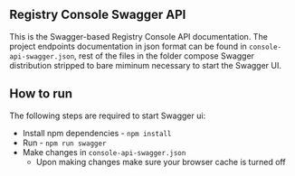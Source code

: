 ## Registry Console Swagger API 

This is the Swagger-based Registry Console API documentation. The project endpoints documentation in json format can be found in `console-api-swagger.json`, rest of the files in the folder compose Swagger distribution stripped to bare miminum necessary to start the Swagger UI. 

## How to run

The following steps are required to start Swagger ui:

* Install npm dependencies - `npm install`
* Run - `npm run swagger`
* Make changes in `console-api-swagger.json`
    * Upon making changes make sure your browser cache is turned off
